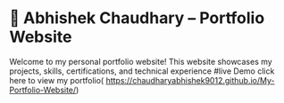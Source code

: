 # 💼 Abhishek Chaudhary – Portfolio Website

Welcome to my personal portfolio website! This website showcases my projects, skills, certifications, and technical experience
#live Demo
click here to view my portfolio( https://chaudharyabhishek9012.github.io/My-Portfolio-Website/)
